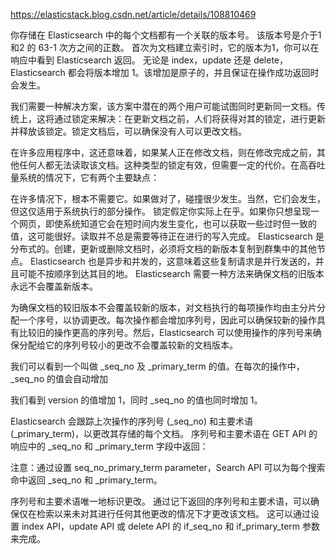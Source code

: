https://elasticstack.blog.csdn.net/article/details/108810469


你存储在 Elasticsearch 中的每个文档都有一个关联的版本号。 该版本号是介于1和2 的 63-1 次方之间的正数。 首次为文档建立索引时，它的版本为1，你可以在响应中看到 Elasticsearch 返回。
无论是 index，update 还是 delete，Elasticsearch 都会将版本增加 1。该增加是原子的，并且保证在操作成功返回时会发生。

我们需要一种解决方案，该方案中潜在的两个用户可能试图同时更新同一文档。传统上，这将通过锁定来解决：在更新文档之前，人们将获得对其的锁定，进行更新并释放该锁定。锁定文档后，可以确保没有人可以更改文档。

在许多应用程序中，这还意味着，如果某人正在修改文档，则在修改完成之前，其他任何人都无法读取该文档。这种类型的锁定有效，但需要一定的代价。在高吞吐量系统的情况下，它有两个主要缺点：

在许多情况下，根本不需要它。如果做对了，碰撞很少发生。当然，它们会发生，但这仅适用于系统执行的部分操作。
锁定假定你实际上在乎。如果你只想呈现一个网页，即使系统知道它会在短时间内发生变化，也可以获取一些过时但一致的值，这可能很好。读取并不总是需要等待正在进行的写入完成。
Elasticsearch 是分布式的。创建，更新或删除文档时，必须将文档的新版本复制到群集中的其他节点。 Elasticsearch 也是异步和并发的，这意味着这些复制请求是并行发送的，并且可能不按顺序到达其目的地。 Elasticsearch 需要一种方法来确保文档的旧版本永远不会覆盖新版本。

为确保文档的较旧版本不会覆盖较新的版本，对文档执行的每项操作均由主分片分配一个序号，以协调更改。每次操作都会增加序列号，因此可以确保较新的操作具有比较旧的操作更高的序列号。然后，Elasticsearch 可以使用操作的序列号来确保分配给它的序列号较小的更改不会覆盖较新的文档版本。

我们可以看到一个叫做 _seq_no 及 _primary_term 的值。在每次的操作中，_seq_no 的值会自动增加

我们看到 version 的值增加 1，同时 _seq_no 的值也同时增加 1。

Elasticsearch 会跟踪上次操作的序列号 (_seq_no) 和主要术语 (_primary_term)，以更改其存储的每个文档。 序列号和主要术语在 GET API 的响应中的 _seq_no 和 _primary_term 字段中返回：


注意：通过设置 seq_no_primary_term parameter，Search API 可以为每个搜索命中返回 _seq_no 和 _primary_term。

序列号和主要术语唯一地标识更改。 通过记下返回的序列号和主要术语，可以确保仅在检索以来未对其进行任何其他更改的情况下才更改该文档。 这可以通过设置 index API，update API 或 delete API 的 if_seq_no 和 if_primary_term 参数来完成。

